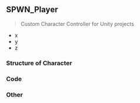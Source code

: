 ## SPWN_Player
> Custom Character Controller for Unity projects
- x
- y
- z

### Structure of Character

### Code

### Other
